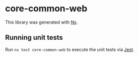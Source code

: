 # core-common-web

This library was generated with [Nx](https://nx.dev).

## Running unit tests

Run `nx test core-common-web` to execute the unit tests via [Jest](https://jestjs.io).
